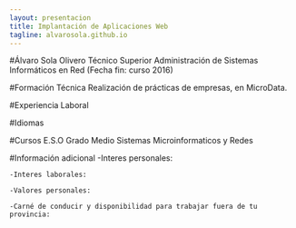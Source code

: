 ```yaml
---
layout: presentacion
title: Implantación de Aplicaciones Web
tagline: alvarosola.github.io
---
```


#Álvaro Sola Olivero
Técnico Superior Administración de Sistemas Informáticos en Red (Fecha fin: curso 2016)

#Formación Técnica
Realización de prácticas de empresas, en MicroData.

#Experiencia Laboral

#Idiomas

#Cursos
E.S.O
Grado Medio Sistemas Microinformaticos y Redes

#Información adicional
	-Interes personales:

	-Interes laborales:

	-Valores personales:

	-Carné de conducir y disponibilidad para trabajar fuera de tu provincia:
